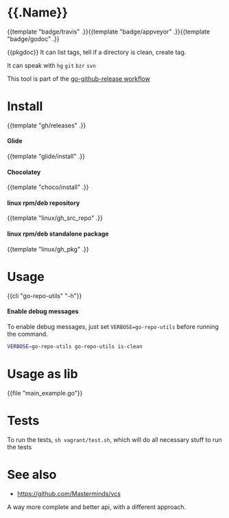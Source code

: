 # {{.Name}}

{{template "badge/travis" .}}{{template "badge/appveyor" .}}{{template "badge/godoc" .}}

{{pkgdoc}}
It can list tags, tell if a directory is clean, create tag.

It can speak with `hg` `git` `bzr` `svn`

This tool is part of the [go-github-release workflow](https://github.com/mh-cbon/go-github-release)

# Install

{{template "gh/releases" .}}

#### Glide
{{template "glide/install" .}}

#### Chocolatey
{{template "choco/install" .}}

#### linux rpm/deb repository
{{template "linux/gh_src_repo" .}}

#### linux rpm/deb standalone package
{{template "linux/gh_pkg" .}}

# Usage
{{cli "go-repo-utils" "-h"}}

#### Enable debug messages

To enable debug messages, just set `VERBOSE=go-repo-utils` before running the command.

```sh
VERBOSE=go-repo-utils go-repo-utils is-clean
```

# Usage as lib
{{file "main_example.go"}}

# Tests

To run the tests, `sh vagrant/test.sh`, which will do all necessary stuff to run the tests

# See also

- https://github.com/Masterminds/vcs

A way more complete and better api, with a different approach.
